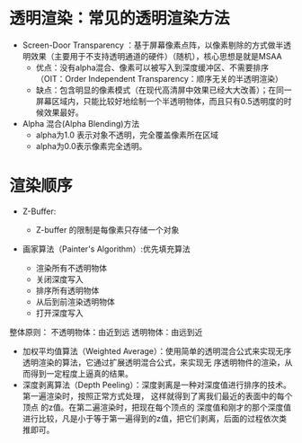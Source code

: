 # 透明渲染：常见的透明渲染方法
* Screen-Door Transparency ：基于屏幕像素点阵，以像素剔除的方式做半透明效果（主要用于不支持透明通道的硬件）（随机），核心思想是就是MSAA
  * 优点：没有alpha混合、像素可以被写入到深度缓冲区、不需要排序（OIT：Order Independent Transparency：顺序无关的半透明渲染）
  * 缺点：包含明显的像素模式（在现代高清屏中效果已经大大改善）；在同一屏幕区域内，只能比较好地绘制一个半透明物体，而且只有0.5透明度的时候效果最好。
* Alpha 混合(Alpha Blending)方法
  * alpha为1.0 表示对象不透明，完全覆盖像素所在区域
  * alpha为0.0表示像素完全透明。
 
# 渲染顺序
* Z-Buffer:
  * Z-buffer 的限制是每像素只存储一个对象
  

* 画家算法（Painter's Algorithm）:优先填充算法
  * 渲染所有不透明物体 
  * 关闭深度写入 
  * 排序所有透明物体 
  * 从后到前渲染透明物体 
  * 打开深度写入

整体原则：
    不透明物体：由近到远
    透明物体：由远到近
* 加权平均值算法（Weighted Average）：使用简单的透明混合公式来实现无序透明渲染的算法，它通过扩展透明混合公式，来实现无
  序透明物件的渲染，从而得到一定程度上逼真的结果。
* 深度剥离算法（Depth Peeling）：深度剥离是一种对深度值进行排序的技术。第一遍渲染时，按照正常方式处理， 这样就得到了离我们最近的表面中的每个顶点
 的z值。在第二遍渲染时，把现在每个顶点的 深度值和刚才的那个深度值进行比较，凡是小于等于第一遍得到的z值，把它们剥离，后面的过程依次类推即可。
    